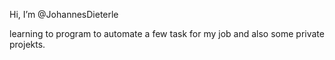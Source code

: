 Hi, I’m @JohannesDieterle

learning to program to automate a few task for my job and also some private projekts.
